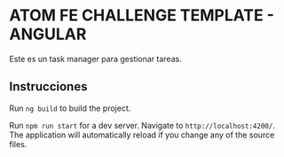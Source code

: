 # ATOM FE CHALLENGE TEMPLATE - ANGULAR

Este es un task manager para gestionar tareas.

## Instrucciones

Run `ng build` to build the project. 

Run `npm run start` for a dev server. Navigate to `http://localhost:4200/`. The application will automatically reload if you change any of the source files.
